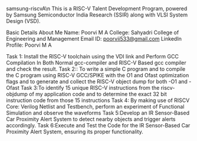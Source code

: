 samsung-riscvA\n
This is a RISC-V Talent Development Program, powered by Samsung Semiconductor India Research (SSIR) along with VLSI System Design (VSD).

Basic Details About Me
Name: Poorvi M A
College: Sahyadri College of Engineering and Management 
Email ID: poorvii533@gmail.com
LinkedIn Profile: Poorvi M A

Task 1: Install the RISC-V toolchain using the VDI link and Perform GCC Compilation In Both Normal gcc-compiler and RISC-V Based gcc compiler and check the result.
Task 2:: To write a simple C program and to compile the C program using RISC-V GCC/SPIKE with the O1 and Ofast optimization flags and to generate and collect the RISC-V object dump for both -O1 and -Ofast
Task 3:To identify 15 unique RISC-V instructions from the riscv-objdump of my application code and to determine the exact 32 bit instruction code from those 15 instructions
Task 4: By making use of RISCV Core: Verilog Netlist and Testbench, perform an experiment of Functional Simulation and observe the waveforms
Task 5:Develop an IR Sensor-Based Car Proximity Alert System to detect nearby objects and trigger alerts accordingly.
Task 6:Execute and Test the Code for the IR Sensor-Based Car Proximity Alert System, ensuring its proper functionality.


